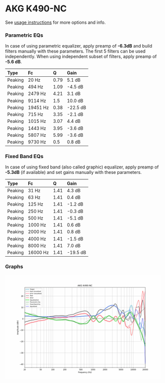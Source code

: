 # AKG K490-NC
See [usage instructions](https://github.com/jaakkopasanen/AutoEq#usage) for more options and info.

### Parametric EQs
In case of using parametric equalizer, apply preamp of **-6.3dB** and build filters manually
with these parameters. The first 5 filters can be used independently.
When using independent subset of filters, apply preamp of **-5.6 dB**.

| Type    | Fc       |    Q | Gain     |
|:--------|:---------|:-----|:---------|
| Peaking | 20 Hz    | 0.79 | 5.1 dB   |
| Peaking | 494 Hz   | 1.09 | -4.5 dB  |
| Peaking | 2479 Hz  | 4.21 | 3.1 dB   |
| Peaking | 9114 Hz  | 1.5  | 10.0 dB  |
| Peaking | 19451 Hz | 0.38 | -22.5 dB |
| Peaking | 715 Hz   | 3.35 | -2.1 dB  |
| Peaking | 1015 Hz  | 3.07 | 4.4 dB   |
| Peaking | 1443 Hz  | 3.95 | -3.6 dB  |
| Peaking | 5807 Hz  | 5.99 | -3.6 dB  |
| Peaking | 9730 Hz  | 0.5  | 0.8 dB   |

### Fixed Band EQs
In case of using fixed band (also called graphic) equalizer, apply preamp of **-5.3dB**
(if available) and set gains manually with these parameters.

| Type    | Fc       |    Q | Gain     |
|:--------|:---------|:-----|:---------|
| Peaking | 31 Hz    | 1.41 | 4.3 dB   |
| Peaking | 63 Hz    | 1.41 | 0.4 dB   |
| Peaking | 125 Hz   | 1.41 | -1.2 dB  |
| Peaking | 250 Hz   | 1.41 | -0.3 dB  |
| Peaking | 500 Hz   | 1.41 | -5.1 dB  |
| Peaking | 1000 Hz  | 1.41 | 0.6 dB   |
| Peaking | 2000 Hz  | 1.41 | 0.8 dB   |
| Peaking | 4000 Hz  | 1.41 | -1.5 dB  |
| Peaking | 8000 Hz  | 1.41 | 7.0 dB   |
| Peaking | 16000 Hz | 1.41 | -19.5 dB |

### Graphs
![](./AKG%20K490-NC.png)